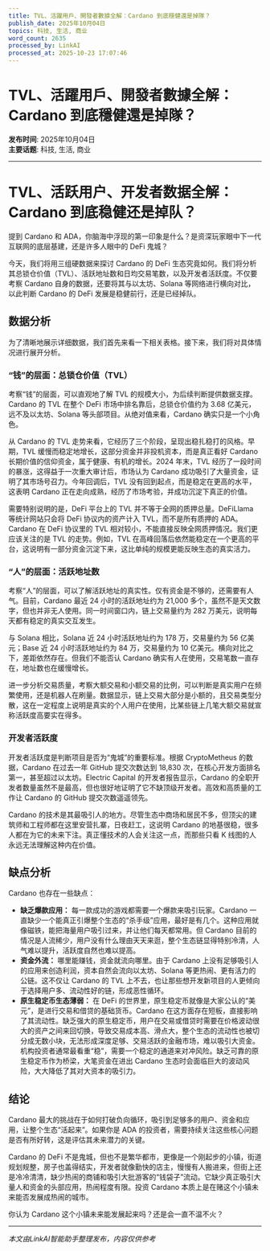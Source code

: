 ```yaml
---
title: TVL、活躍用戶、開發者數據全解：Cardano 到底穩健還是掉隊？
publish_date: 2025年10月04日
topics: 科技, 生活, 商业
word_count: 2635
processed_by: LinkAI
processed_at: 2025-10-23 17:07:46
---
```


# TVL、活躍用戶、開發者數據全解：Cardano 到底穩健還是掉隊？

**发布时间**: 2025年10月04日  
**主要话题**: 科技, 生活, 商业

---

# TVL、活跃用户、开发者数据全解：Cardano 到底稳健还是掉队？

提到 Cardano 和 ADA，你脑海中浮现的第一印象是什么？是资深玩家眼中下一代互联网的底层基建，还是许多人眼中的 DeFi 鬼城？

今天，我们将用三组硬数据来探讨 Cardano 的 DeFi 生态究竟如何。我们将分析其总锁仓价值（TVL）、活跃地址数和日均交易笔数，以及开发者活跃度。不仅要考察 Cardano 自身的数据，还要将其与以太坊、Solana 等网络进行横向对比，以此判断 Cardano 的 DeFi 发展是稳健前行，还是已经掉队。

## 数据分析

为了清晰地展示详细数据，我们首先来看一下相关表格。接下来，我们将对具体情况进行展开分析。

### “钱”的层面：总锁仓价值（TVL）

考察“钱”的层面，可以直观地了解 TVL 的规模大小，为后续判断提供数据支撑。Cardano 的 TVL 在整个 DeFi 市场中排名靠后，总锁仓价值约为 3.68 亿美元，远不及以太坊、Solana 等头部项目。从绝对值来看，Cardano 确实只是一个小角色。

从 Cardano 的 TVL 走势来看，它经历了三个阶段，呈现出稳扎稳打的风格。早期，TVL 缓慢而稳定地增长，这部分资金并非投机资本，而是真正看好 Cardano 长期价值的信仰资金，属于健康、有机的增长。2024 年末，TVL 经历了一段时间的暴涨，这得益于一次重大审计后，市场认为 Cardano 成功吸引了大量资金，证明了其市场号召力。今年回调后，TVL 没有回到起点，而是稳定在更高的水平，这表明 Cardano 正在走向成熟，经历了市场考验，并成功沉淀下真正的价值。

需要特别说明的是，DeFi 平台上的 TVL 并不等于全网的质押总量。DeFiLlama 等统计网站只会将 DeFi 协议内的资产计入 TVL，而不是所有质押的 ADA。Cardano 在 DeFi 协议里的 TVL 相对较小，不能直接反映全网质押情况。我们更应该关注的是 TVL 的走势。例如，TVL 在高峰回落后依然能稳定在一个更高的平台，这说明有一部分资金沉淀下来，这比单纯的规模更能反映生态的真实活力。

### “人”的层面：活跃地址数

考察“人”的层面，可以了解活跃地址的真实性。仅有资金是不够的，还需要有人气。目前，Cardano 最近 24 小时的活跃地址约为 21,000 多个，虽然不是天文数字，但也并非无人使用。同一时间窗口内，链上交易量约为 282 万美元，说明每天都有稳定的真实交互发生。

与 Solana 相比，Solana 近 24 小时活跃地址约为 178 万，交易量约为 56 亿美元；Base 近 24 小时活跃地址约为 84 万，交易量约为 10 亿美元。横向对比之下，差距依然存在。但我们不能否认 Cardano 确实有人在使用，交易笔数一直存在，地址数也在缓慢增长。

进一步分析交易质量，考察大额交易和小额交易的比例，可以判断是真实用户在频繁使用，还是机器人在刷量。数据显示，链上交易大部分是小额的，且交易类型分散，这在一定程度上说明是真实的个人用户在使用，比某些链上几笔大额交易就宣称活跃度高要实在得多。

### 开发者活跃度

开发者活跃度是判断项目是否为“鬼城”的重要标准。根据 CryptoMetheus 的数据，Cardano 在过去一年 GitHub 提交次数达到 18,830 次，在核心开发方面排名第一，甚至超过以太坊。Electric Capital 的开发者报告显示，Cardano 的全职开发者数量虽然不是最高，但也很好地证明了它不缺顶级开发者。高效和高质量的工作让 Cardano 的 GitHub 提交次数遥遥领先。

Cardano 的技术是其最吸引人的地方。尽管生态中商场和居民不多，但顶尖的建筑师和工程师都在这里安营扎寨，日夜赶工，这说明 Cardano 的地基很稳，很多人都在为它的未来下注。真正懂技术的人会关注这一点，而那些只看 K 线图的人永远无法理解这种内在价值。

## 缺点分析

Cardano 也存在一些缺点：

*   **缺乏爆款应用：** 每一款成功的游戏都需要一个爆款来吸引玩家。Cardano 一直缺少一个能真正引爆整个生态的“杀手级”应用，最好是有几个。这种应用就像磁铁，能把海量用户吸引过来，并让他们每天都常用。但 Cardano 目前的情况是人流稀少，用户没有什么理由天天来逛，整个生态链显得特别冷清，人气难以提升，活跃度自然也难以提高。
*   **资金外流：** 哪里能赚钱，资金就流向哪里。由于 Cardano 上没有足够吸引人的应用来创造利润，资本自然会流向以太坊、Solana 等更热闹、更有活力的公链。这不仅让 Cardano 的 TVL 上不去，也让那些想开发新项目的人更倾向于选择用户多、流动性好的链，形成恶性循环。
*   **原生稳定币生态薄弱：** 在 DeFi 的世界里，原生稳定币就像是大家公认的“美元”，是进行交易和借贷的基础货币。Cardano 在这方面存在短板，直接影响了其流动性。缺乏强大的原生稳定币，用户在交易或借贷时需要在价格波动很大的资产之间来回切换，导致交易成本高、滑点大，整个生态的流动性也被切分成无数小块，无法形成深度足够、交易活跃的金融市场，难以吸引大资金。机构投资者通常最看重“稳”，需要一个稳定的通道来对冲风险。缺乏可靠的原生稳定币作为桥梁，大笔资金在进出 Cardano 生态时会面临巨大的波动风险，大大降低了其对大资本的吸引力。

## 结论

Cardano 最大的挑战在于如何打破负向循环，吸引到足够多的用户、资金和应用，让整个生态“活起来”。如果你是 ADA 的投资者，需要持续关注这些核心问题是否有所好转，这是评估其未来潜力的关键。

Cardano 的 DeFi 不是鬼城，但也不是繁华都市，更像是一个刚起步的小镇，街道规划规整，房子也盖得结实，开发者就像勤快的店主，慢慢有人搬进来，但街上还是冷冷清清，缺少热闹的商铺和吸引大批游客的“钱袋子”流动。它缺少真正吸引大量人和资金的头部应用，热闹程度有限。投资 Cardano 本质上是在赌这个小镇未来能否发展成热闹的城市。

你认为 Cardano 这个小镇未来能发展起来吗？还是会一直不温不火？


---

*本文由LinkAI智能助手整理发布，内容仅供参考*
